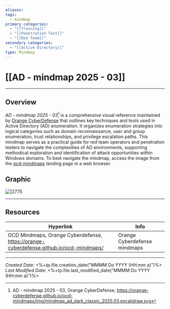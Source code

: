 ```yaml
---
aliases:
tags:
  - mindmap
primary categories:
  - "[[Training]]"
  - "[[Penetration Test]]"
  - "[[Red Team]]"
secondary categories:
  - "[[Active Directory]]"
type: Mindmap
---
```

# [[AD - mindmap 2025 - 03]]

***

## Overview

*AD - mindmap 2025 - 03*[^1] is a comprehensive visual reference maintained by [Orange CyberDefense](https://github.com/Orange-Cyberdefense) that outlines key techniques and tools used in Active Directory (AD) enumeration. It organizes enumeration strategies into logical categories such as domain reconnaissance, user and group enumeration, trust relationships, and privilege escalation paths. This mindmap serves as a practical guide for red team operators and penetration testers to navigate the complexities of AD environments, supporting methodical exploration and identification of attack opportunities within Windows domains. To best navigate the mindmap, access the image from the [ocd-mindmaps](https://orange-cyberdefense.github.io/ocd-mindmaps/) landing page in a web browser.

## Graphic

![|2775](https://orange-cyberdefense.github.io/ocd-mindmaps/img/mindmap_ad_dark_classic_2025.03.excalidraw.svg)

***

## Resources

| Hyperlink                                                                              | Info                         |
| -------------------------------------------------------------------------------------- | ---------------------------- |
| OCD Mindmaps, Orange Cyberdefense, https://orange-cyberdefense.github.io/ocd-mindmaps/ | Orange Cyberdefense mindmaps |

[^1]: AD - mindmap 2025 - 03, Orange CyberDefense, https://orange-cyberdefense.github.io/ocd-mindmaps/img/mindmap_ad_dark_classic_2025.03.excalidraw.svg

***

*Created Date*: <%+tp.file.creation_date("MMMM Do YYYY (HH:mm a)")%>  
*Last Modified Date*: <%+tp.file.last_modified_date("MMMM Do YYYY (HH:mm a)")%>
